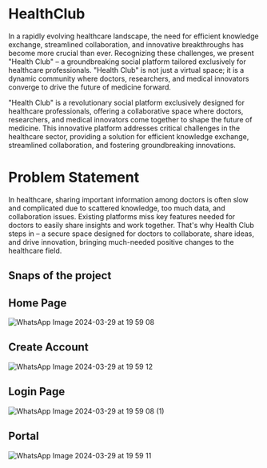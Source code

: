 
# HealthClub 
In a rapidly evolving healthcare landscape, the need for efficient knowledge exchange, streamlined collaboration, and innovative breakthroughs has become more crucial than ever. Recognizing these challenges, we present "Health Club" – a groundbreaking social platform tailored exclusively for healthcare professionals. "Health Club" is not just a virtual space; it is a dynamic community where doctors, researchers, and medical innovators converge to drive the future of medicine forward.

"Health Club" is a revolutionary social platform exclusively designed for healthcare professionals, offering a collaborative space where doctors, researchers, and medical innovators come together to shape the future of medicine. This innovative platform addresses critical challenges in the healthcare sector, providing a solution for efficient knowledge exchange, streamlined collaboration, and fostering groundbreaking innovations.


# Problem Statement 
In healthcare, sharing important information among doctors is often slow and complicated due to scattered knowledge, too much data, and collaboration issues. Existing platforms miss key features needed for doctors to easily share insights and work together. That's why Health Club steps in – a secure space designed for doctors to collaborate, share ideas, and drive innovation, bringing much-needed positive changes to the healthcare field. 



## Snaps of the project 

## Home Page  
![WhatsApp Image 2024-03-29 at 19 59 08](https://github.com/achalbajpai/healthclub/assets/111895109/7741ff95-6010-4cf5-bfe1-df7f7bee0255)

## Create Account 
![WhatsApp Image 2024-03-29 at 19 59 12](https://github.com/achalbajpai/healthclub/assets/111895109/9f740954-c8d5-4264-9d12-18dc5f670881)

## Login Page 
![WhatsApp Image 2024-03-29 at 19 59 08 (1)](https://github.com/achalbajpai/healthclub/assets/111895109/9dc8600e-dab2-4bc7-86c6-8d331964f0ed)

## Portal 
![WhatsApp Image 2024-03-29 at 19 59 11](https://github.com/achalbajpai/healthclub/assets/111895109/c9e2b6e5-567f-4e4c-9771-46188fc12977)







